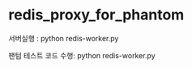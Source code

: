 # redis_proxy_for_phantom

<p>
  서버실행 : python redis-worker.py 
</p>

<p>
  팬텀 테스트 코드 수행: python redis-worker.py
</p>
